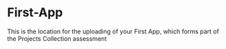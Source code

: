 # First-App
This is the location for the uploading of your First App, which forms part of the Projects Collection assessment
